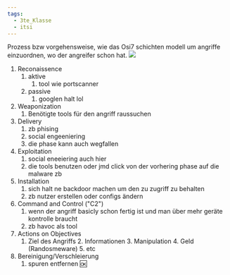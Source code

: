 ```yaml
---
tags:
  - 3te_Klasse
  - itsi
---
```

Prozess bzw vorgehensweise, wie das Osi7 schichten modell um angriffe einzuordnen, wo der angreifer schon hat.
![](Pasted%20image%2020250117082551.png)
1. Reconaissence
	1. aktive
		1. tool wie portscanner
	2. passive
		1. googlen halt lol
2. Weaponization
	1. Benötigte tools für den angriff raussuchen
3. Delivery
	1. zb phising
	2. social engeeniering
	3. die phase kann auch wegfallen
4. Exploitation
	1. social eneeiering auch hier
	2. die tools benutzen oder jmd click von der vorhering phase auf die malware zb
5. Installation
	1. sich halt ne backdoor machen um den zu zugriff zu behalten
	2. zb nutzer erstellen oder configs ändern
6. Command and Control ("C2")
	1. wenn der angriff basicly schon fertig ist und man über mehr geräte kontrolle braucht
	2. zb havoc als tool
7. Actions on Objectives
	1. Ziel des Angriffs 
		2. Informationen 
		3. Manipulation
		4. Geld (Randosmeware)
		5. etc
8. Bereinigung/Verschleierung
	1. spuren entfernen :ok: